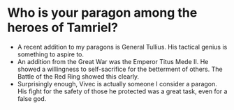 # Who is your paragon among the heroes of Tamriel?

- A recent addition to my paragons is General Tullius. His tactical genius is something to aspire to.
- An addition from the Great War was the Emperor Titus Mede II. He showed a willingness to self-sacrifice for the betterment of others. The Battle of the Red Ring showed this clearly.
- Surprisingly enough, Vivec is actually someone I consider a paragon. His fight for the safety of those he protected was a great task, even for a false god.
